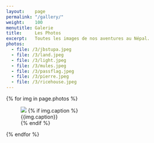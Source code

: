 ```yaml
---
layout:    page
permalink: "/gallery/"
weight:    100
menutitle: Galerie
title:     Les Photos
excerpt:   Toutes les images de nos aventures au Népal.
photos: 
  - file: /3/jbstupa.jpeg
  - file: /3/land.jpeg
  - file: /3/light.jpeg
  - file: /3/mules.jpeg
  - file: /3/passflag.jpeg
  - file: /3/pierre.jpeg
  - file: /3/ricehouse.jpeg
---
```


<div class="album">
  {% for img in page.photos %}
   <figure>
      <img src="/media/img{{ img.file }}" />
      {% if img.caption %}
      <figcaption>{{img.caption}}</figcaption>
      {% endif %}
   </figure>
  {% endfor %}
</div>
